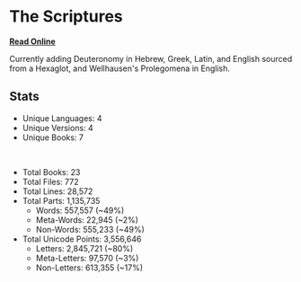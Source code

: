 # The Scriptures

**[Read Online](https://r-neal-kelly.github.io/the_scriptures/)**

Currently adding Deuteronomy in Hebrew, Greek, Latin, and English sourced from a Hexaglot, and Wellhausen's Prolegomena in English.

## Stats

- Unique Languages: 4
- Unique Versions: 4
- Unique Books: 7

<br>

- Total Books: 23
- Total Files: 772
- Total Lines: 28,572
- Total Parts: 1,135,735
    - Words: 557,557 (~49%)
    - Meta-Words: 22,945 (~2%)
    - Non-Words: 555,233 (~49%)
- Total Unicode Points: 3,556,646
    - Letters: 2,845,721 (~80%)
    - Meta-Letters: 97,570 (~3%)
    - Non-Letters: 613,355 (~17%)
